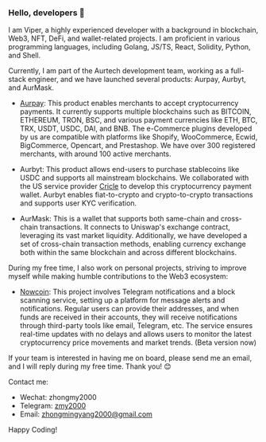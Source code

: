 ### Hello, developers 👋

I am Viper, a highly experienced developer with a background in blockchain, Web3, NFT, DeFi, and wallet-related projects. I am proficient in various programming languages, including Golang, JS/TS, React, Solidity, Python, and Shell.

Currently, I am part of the Aurtech development team, working as a full-stack engineer, and we have launched several products: Aurpay, Aurbyt, and AurMask.

- [Aurpay](https://aurpay.net): This product enables merchants to accept cryptocurrency payments. It currently supports multiple blockchains such as BITCOIN, ETHEREUM, TRON, BSC, and various payment currencies like ETH, BTC, TRX, USDT, USDC, DAI, and BNB. The e-Commerce plugins developed by us are compatible with platforms like Shopify, WooCommerce, Ecwid, BigCommerce, Opencart, and Prestashop. We have over 300 registered merchants, with around 100 active merchants.

- Aurbyt: This product allows end-users to purchase stablecoins like USDC and supports all mainstream blockchains. We collaborated with the US service provider [Cricle](https://www.circle.com/en/usdc) to develop this cryptocurrency payment wallet. Aurbyt enables fiat-to-crypto and crypto-to-crypto transactions and supports user KYC verification.

- AurMask: This is a wallet that supports both same-chain and cross-chain transactions. It connects to Uniswap's exchange contract, leveraging its vast market liquidity. Additionally, we have developed a set of cross-chain transaction methods, enabling currency exchange both within the same blockchain and across different blockchains.

During my free time, I also work on personal projects, striving to improve myself while making humble contributions to the Web3 ecosystem:

- [Nowcoin](https://nowcoin.info): This project involves Telegram notifications and a block scanning service, setting up a platform for message alerts and notifications. Regular users can provide their addresses, and when funds are received in their accounts, they will receive notifications through third-party tools like email, Telegram, etc. The service ensures real-time updates with no delays and allows users to monitor the latest cryptocurrency price movements and market trends. (Beta version now)

If your team is interested in having me on board, please send me an email, and I will reply during my free time. Thank you! 😊

Contact me:

- Wechat: zhongmy2000
- Telegram: [zmy2000](https://t.me/zmy2000)
- Email: zhongmingyang2000@gmail.com

Happy Coding!
